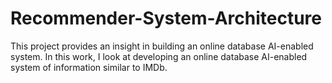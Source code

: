 # Recommender-System-Architecture

This project provides an insight in building an online database AI-enabled system. In this work, I look at developing an online database AI-enabled system of information similar to IMDb.

